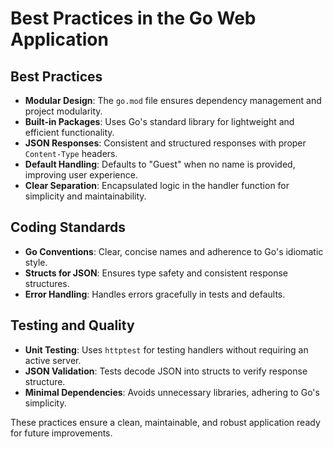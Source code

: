 # Best Practices in the Go Web Application

## Best Practices

- **Modular Design**: The `go.mod` file ensures dependency management and project modularity.
- **Built-in Packages**: Uses Go's standard library for lightweight and efficient functionality.
- **JSON Responses**: Consistent and structured responses with proper `Content-Type` headers.
- **Default Handling**: Defaults to "Guest" when no name is provided, improving user experience.
- **Clear Separation**: Encapsulated logic in the handler function for simplicity and maintainability.

## Coding Standards

- **Go Conventions**: Clear, concise names and adherence to Go's idiomatic style.
- **Structs for JSON**: Ensures type safety and consistent response structures.
- **Error Handling**: Handles errors gracefully in tests and defaults.

## Testing and Quality

- **Unit Testing**: Uses `httptest` for testing handlers without requiring an active server.
- **JSON Validation**: Tests decode JSON into structs to verify response structure.
- **Minimal Dependencies**: Avoids unnecessary libraries, adhering to Go's simplicity.

These practices ensure a clean, maintainable, and robust application ready for future improvements.
